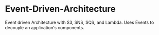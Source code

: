 # Event-Driven-Architecture
Event driven Architecture with S3, SNS, SQS, and Lambda. Uses Events to decouple an application's components.
